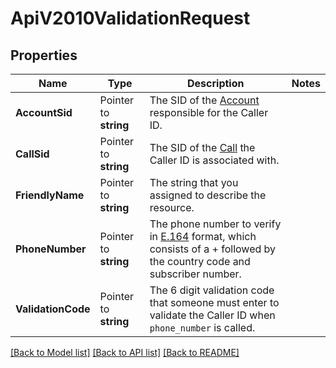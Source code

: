 # ApiV2010ValidationRequest

## Properties

Name | Type | Description | Notes
------------ | ------------- | ------------- | -------------
**AccountSid** | Pointer to **string** | The SID of the [Account](https://www.twilio.com/docs/iam/api/account) responsible for the Caller ID. |
**CallSid** | Pointer to **string** | The SID of the [Call](https://www.twilio.com/docs/voice/api/call-resource) the Caller ID is associated with. |
**FriendlyName** | Pointer to **string** | The string that you assigned to describe the resource. |
**PhoneNumber** | Pointer to **string** | The phone number to verify in [E.164](https://www.twilio.com/docs/glossary/what-e164) format, which consists of a + followed by the country code and subscriber number. |
**ValidationCode** | Pointer to **string** | The 6 digit validation code that someone must enter to validate the Caller ID  when `phone_number` is called. |

[[Back to Model list]](../README.md#documentation-for-models) [[Back to API list]](../README.md#documentation-for-api-endpoints) [[Back to README]](../README.md)


